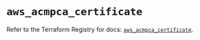 # `aws_acmpca_certificate`

Refer to the Terraform Registry for docs: [`aws_acmpca_certificate`](https://registry.terraform.io/providers/hashicorp/aws/5.38.0/docs/resources/acmpca_certificate).
